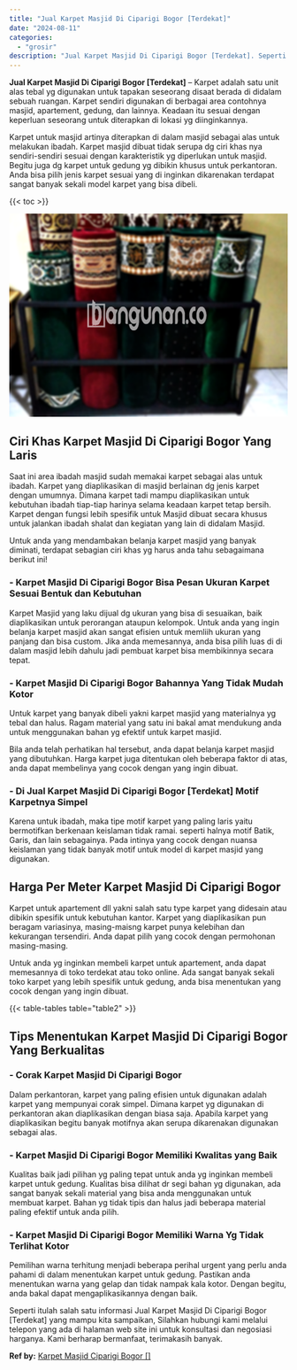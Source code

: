 ```yaml
---
title: "Jual Karpet Masjid Di Ciparigi Bogor [Terdekat]"
date: "2024-08-11"
categories: 
  - "grosir"
description: "Jual Karpet Masjid Di Ciparigi Bogor [Terdekat]. Seperti itulah salah satu informasi Jual Karpet Masjid Di Ciparigi Bogor [Terdekat] yang mampu kita sampai..."
---
```


**Jual Karpet Masjid Di Ciparigi Bogor \[Terdekat\]** – Karpet adalah satu unit alas tebal yg digunakan untuk tapakan seseorang disaat berada di didalam sebuah ruangan. Karpet sendiri digunakan di berbagai area contohnya masjid, apartement, gedung, dan lainnya. Keadaan itu sesuai dengan keperluan seseorang untuk diterapkan di lokasi yg diinginkannya.

Karpet untuk masjid artinya diterapkan di dalam masjid sebagai alas untuk melakukan ibadah. Karpet masjid dibuat tidak serupa dg ciri khas nya sendiri-sendiri sesuai dengan karakteristik yg diperlukan untuk masjid. Begitu juga dg karpet untuk gedung yg dibikin khusus untuk perkantoran. Anda bisa pilih jenis karpet sesuai yang di inginkan dikarenakan terdapat sangat banyak sekali model karpet yang bisa dibeli.

{{< toc >}}

![Jual Karpet Masjid Di Ciparigi Bogor [Terdekat]](/images/grosir-karpet-murah-38.png)

## Ciri Khas Karpet Masjid Di Ciparigi Bogor Yang Laris

Saat ini area ibadah masjid sudah memakai karpet sebagai alas untuk ibadah. Karpet yang diaplikasikan di masjid berlainan dg jenis karpet dengan umumnya. Dimana karpet tadi mampu diaplikasikan untuk kebutuhan ibadah tiap-tiap harinya selama keadaan karpet tetap bersih. Karpet dengan fungsi lebih spesifik untuk Masjid dibuat secara khusus untuk jalankan ibadah shalat dan kegiatan yang lain di didalam Masjid.

Untuk anda yang mendambakan belanja karpet masjid yang banyak diminati, terdapat sebagian ciri khas yg harus anda tahu sebagaimana berikut ini!

### \- Karpet Masjid Di Ciparigi Bogor Bisa Pesan Ukuran Karpet Sesuai Bentuk dan Kebutuhan

Karpet Masjid yang laku dijual dg ukuran yang bisa di sesuaikan, baik diaplikasikan untuk perorangan ataupun kelompok. Untuk anda yang ingin belanja karpet masjid akan sangat efisien untuk memliih ukuran yang panjang dan bisa custom. Jika anda memesannya, anda bisa pilih luas di di dalam masjid lebih dahulu jadi pembuat karpet bisa membikinnya secara tepat.

### \- Karpet Masjid Di Ciparigi Bogor Bahannya Yang Tidak Mudah Kotor

Untuk karpet yang banyak dibeli yakni karpet masjid yang materialnya yg tebal dan halus. Ragam material yang satu ini bakal amat mendukung anda untuk menggunakan bahan yg efektif untuk karpet masjid.

Bila anda telah perhatikan hal tersebut, anda dapat belanja karpet masjid yang dibutuhkan. Harga karpet juga ditentukan oleh beberapa faktor di atas, anda dapat membelinya yang cocok dengan yang ingin dibuat.

### \- Di Jual Karpet Masjid Di Ciparigi Bogor \[Terdekat\] Motif Karpetnya Simpel

Karena untuk ibadah, maka tipe motif karpet yang paling laris yaitu bermotifkan berkenaan keislaman tidak ramai. seperti halnya motif Batik, Garis, dan lain sebagainya. Pada intinya yang cocok dengan nuansa keislaman yang tidak banyak motif untuk model di karpet masjid yang digunakan.

## Harga Per Meter Karpet Masjid Di Ciparigi Bogor

Karpet untuk apartement dll yakni salah satu type karpet yang didesain atau dibikin spesifik untuk kebutuhan kantor. Karpet yang diaplikasikan pun beragam variasinya, masing-maisng karpet punya kelebihan dan kekurangan tersendiri. Anda dapat pilih yang cocok dengan permohonan masing-masing.

Untuk anda yg inginkan membeli karpet untuk apartement, anda dapat memesannya di toko terdekat atau toko online. Ada sangat banyak sekali toko karpet yang lebih spesifik untuk gedung, anda bisa menentukan yang cocok dengan yang ingin dibuat.

{{< table-tables table="table2" >}}

## Tips Menentukan Karpet Masjid Di Ciparigi Bogor Yang Berkualitas

### \- Corak Karpet Masjid Di Ciparigi Bogor

Dalam perkantoran, karpet yang paling efisien untuk digunakan adalah karpet yang mempunyai corak simpel. Dimana karpet yg digunakan di perkantoran akan diaplikasikan dengan biasa saja. Apabila karpet yang diaplikasikan begitu banyak motifnya akan serupa dikarenakan digunakan sebagai alas.

### \- Karpet Masjid Di Ciparigi Bogor Memiliki Kwalitas yang Baik

Kualitas baik jadi pilihan yg paling tepat untuk anda yg inginkan membeli karpet untuk gedung. Kualitas bisa dilihat dr segi bahan yg digunakan, ada sangat banyak sekali material yang bisa anda menggunakan untuk membuat karpet. Bahan yg tidak tipis dan halus jadi beberapa material paling efektif untuk anda pilih.

### \- Karpet Masjid Di Ciparigi Bogor Memiliki Warna Yg Tidak Terlihat Kotor

Pemilihan warna terhitung menjadi beberapa perihal urgent yang perlu anda pahami di dalam menentukan karpet untuk gedung. Pastikan anda menentukan warna yang gelap dan tidak nampak kala kotor. Dengan begitu, anda bakal dapat mengaplikasikannya dengan baik.

Seperti itulah salah satu informasi Jual Karpet Masjid Di Ciparigi Bogor \[Terdekat\] yang mampu kita sampaikan, Silahkan hubungi kami melalui telepon yang ada di halaman web site ini untuk konsultasi dan negosiasi harganya. Kami berharap bermanfaat, terimakasih banyak.

**Ref by:**  [Karpet Masjid Ciparigi Bogor []](https://id.wikipedia.org/wiki/Karpet)
